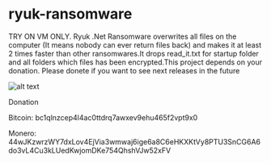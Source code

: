 # ryuk-ransomware 
TRY ON VM ONLY. Ryuk .Net Ransomware overwrites all files on the computer (It means nobody can ever return files back) and makes it  at least 2 times faster than other ransomwares.It drops read_it.txt for startup folder and  all folders which files has been encrypted.This project depends on your donation. Please donete if you want to see next releases in the future

![alt text](https://i.ibb.co/DDKCCQW/Screenshot-2.png)


Donation
<p>Bitcoin: bc1qlnzcep4l4ac0ttdrq7awxev9ehu465f2vpt9x0</p>
<p>Monero: 44wJKzwrzWY7dxLov4EjVia3wmwaj6ige6a8C6eHKXKtVy8PTU3SnCG6A6do3vL4Cu3kLUedKwjomDKe754QhshVJw52xFV</p>


